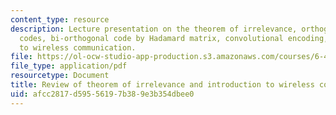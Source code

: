 ```yaml
---
content_type: resource
description: Lecture presentation on the theorem of irrelevance, orthogonal and simplex
  codes, bi-orthogonal code by Hadamard matrix, convolutional encoding, and an introduction
  to wireless communication.
file: https://ol-ocw-studio-app-production.s3.amazonaws.com/courses/6-450-principles-of-digital-communication-i-fall-2009/afcc2817d59556197b389e3b354dbee0_MIT6_450F09_slide19.pdf
file_type: application/pdf
resourcetype: Document
title: Review of theorem of irrelevance and introduction to wireless communication
uid: afcc2817-d595-5619-7b38-9e3b354dbee0
---
```

